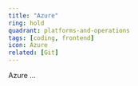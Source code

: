 ```yaml
---
title: "Azure"
ring: hold
quadrant: platforms-and-operations
tags: [coding, frontend]
icon: Azure
related: [Git]
---
```


Azure ...
